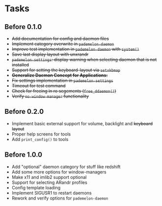 # Tasks

## Before 0.1.0
* ~~Add documentation for config and daemon files~~
* ~~Implement category overwrite in `pademelon-daemon`~~
* ~~Improve test implementation in `pademelon-daemon` with `system()`~~
* ~~Save last display layout with unxrandr~~
* ~~`pademelon-settings`: display warning when selecting daemon that is not installed~~
* ~~Support for setting the keyboard-layout via `setxkbmap`~~
* ~~**Generalize Daemon Concept for Applications:**~~
* ~~Fix settings implementation in `pademelon-settings`~~
* ~~Timeout for test command~~
* ~~Check for freeing in ro segements (`free_ddaemon()`)~~
* ~~Verify `no-window-manager` functionality~~

## Before 0.2.0
* Implement basic external support for volume, backlight and ~~keyboard layout~~
* Proper help screens for tools
* Add `print_config()` to tools

## Before 1.0.0
* Add "optional" daemon category for stuff like redshift
* Add some more options for window-managers
* Make x11 and imlib2 support optional
* Support for selecting ARandr profiles
* Config template loading
* Implement SIGUSR1 to restart daemons
* Rework and verify options for `pademelon-daemon`

